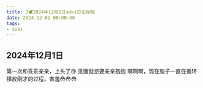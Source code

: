 ```yaml
---
title: J🕊️2024年12月1日suki日记存档
date: 2024-12-01 00:00:00
tags:
- suki
---
```


## 2024年12月1日

第一次和乖乖亲亲，上头了😘
见面就想要亲亲抱抱
啊啊啊，现在脑子一直在循环播放刚才的过程，害羞😳😳😳
